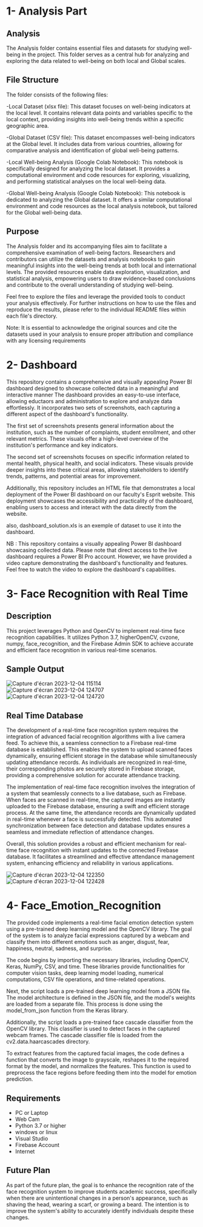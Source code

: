 # 1- Analysis Part

## Analysis
The Analysis folder contains essential files and datasets for studying well-being in the project. This folder serves as a central hub for analyzing and exploring the data related to well-being on both local and Global scales.

## File Structure
The folder consists of the following files:

-Local Dataset (xlsx file): This dataset focuses on well-being indicators at the local level. It contains relevant data points and variables specific to the local context, providing insights into well-being trends within a specific geographic area.

-Global Dataset (CSV file): This dataset encompasses well-being indicators at the Global level. It includes data from various countries, allowing for comparative analysis and identification of global well-being patterns.

-Local Well-being Analysis (Google Colab Notebook): This notebook is specifically designed for analyzing the local dataset. It provides a computational environment and code resources for exploring, visualizing, and performing statistical analyses on the local well-being data.

-Global Well-being Analysis (Google Colab Notebook): This notebook is dedicated to analyzing the Global dataset. It offers a similar computational environment and code resources as the local analysis notebook, but tailored for the Global well-being data.

## Purpose
The Analysis folder and its accompanying files aim to facilitate a comprehensive examination of well-being factors. Researchers and contributors can utilize the datasets and analysis notebooks to gain meaningful insights into the well-being trends at both local and international levels. The provided resources enable data exploration, visualization, and statistical analysis, empowering users to draw evidence-based conclusions and contribute to the overall understanding of studying well-being.

Feel free to explore the files and leverage the provided tools to conduct your analysis effectively. For further instructions on how to use the files and reproduce the results, please refer to the individual README files within each file's directory.

Note: It is essential to acknowledge the original sources and cite the datasets used in your analysis to ensure proper attribution and compliance with any licensing requirements

# 2- Dashboard 

This repository contains a comprehensive and visually appealing Power BI dashboard designed to showcase collected data in a meaningful and interactive manner
The dashboard provides an easy-to-use interface, allowing eductaors and administration to explore and analyze data effortlessly. It incorporates two sets of screenshots, each capturing a different aspect of the dashboard's functionality.

The first set of screenshots presents general information about the institution, such as the number of complaints, student enrollment, and other relevant metrics. These visuals offer a high-level overview of the institution's performance and key indicators.

The second set of screenshots focuses on specific information related to mental health, physical health, and social indicators. These visuals provide deeper insights into these critical areas, allowing stakeholders to identify trends, patterns, and potential areas for improvement.

Additionally, this repository includes an HTML file that demonstrates a local deployment of the Power BI dashboard on our faculty's Esprit website. This deployment showcases the accessibility and practicality of the dashboard, enabling users to access and interact with the data directly from the website.

also, dashboard_solution.xls is an exemple of dataset to use it into the dashboard.

NB : This repository contains a visually appealing Power BI dashboard showcasing collected data. Please note that direct access to the live dashboard requires a Power BI Pro account. However, we have provided a video capture demonstrating the dashboard's functionality and features. Feel free to watch the video to explore the dashboard's capabilities.

# 3- Face Recognition with Real Time

## Description

This project leverages Python and OpenCV to implement real-time face recognition capabilities. It utilizes Python 3.7, higherOpenCV, cvzone, numpy, face_recognition, and the Firebase Admin SDK to achieve accurate and efficient face recognition in various real-time scenarios.

## Sample Output
![Capture d'écran 2023-12-04 115114](https://github.com/bilel910/tsyp11_SMC-EdSoc_Technical_Challenge/assets/83314544/6da22082-41c6-4778-9fc4-ae1cebc7e354)
![Capture d'écran 2023-12-04 124707](https://github.com/bilel910/tsyp11_SMC-EdSoc_Technical_Challenge/assets/83314544/6e3034d6-2b6d-4c17-8bbd-5b7ebb3d5eaf)
![Capture d'écran 2023-12-04 124720](https://github.com/bilel910/tsyp11_SMC-EdSoc_Technical_Challenge/assets/83314544/54a486fa-4040-420f-aa3c-cf42195577ef)


## Real Time Database

The development of a real-time face recognition system requires the integration of advanced facial recognition algorithms with a live camera feed. To achieve this, a seamless connection to a Firebase real-time database is established. This enables the system to upload scanned faces dynamically, ensuring efficient storage in the database while simultaneously updating attendance records. As individuals are recognized in real-time, their corresponding photos are securely stored in Firebase storage, providing a comprehensive solution for accurate attendance tracking.

The implementation of real-time face recognition involves the integration of a system that seamlessly connects to a live database, such as Firebase. When faces are scanned in real-time, the captured images are instantly uploaded to the Firebase database, ensuring a swift and efficient storage process. At the same time, the attendance records are dynamically updated in real-time whenever a face is successfully detected. This automated synchronization between face detection and database updates ensures a seamless and immediate reflection of attendance changes.

Overall, this solution provides a robust and efficient mechanism for real-time face recognition with instant updates to the connected Firebase database. It facilitates a streamlined and effective attendance management system, enhancing efficiency and reliability in various applications.

![Capture d'écran 2023-12-04 122350](https://github.com/bilel910/tsyp11_SMC-EdSoc_Technical_Challenge/assets/83314544/5ca28e34-2116-4aa9-a4a3-21281fedb680)
![Capture d'écran 2023-12-04 122428](https://github.com/bilel910/tsyp11_SMC-EdSoc_Technical_Challenge/assets/83314544/acb8c4ec-c05f-46c6-b073-efdfc9ec8522)

# 4- Face_Emotion_Recognition

The provided code implements a real-time facial emotion detection system using a pre-trained deep learning model and the OpenCV library. The goal of the system is to analyze facial expressions captured by a webcam and classify them into different emotions such as anger, disgust, fear, happiness, neutral, sadness, and surprise.

The code begins by importing the necessary libraries, including OpenCV, Keras, NumPy, CSV, and time. These libraries provide functionalities for computer vision tasks, deep learning model loading, numerical computations, CSV file operations, and time-related operations.

Next, the script loads a pre-trained deep learning model from a JSON file. The model architecture is defined in the JSON file, and the model's weights are loaded from a separate file. This process is done using the model_from_json function from the Keras library.

Additionally, the script loads a pre-trained face cascade classifier from the OpenCV library. This classifier is used to detect faces in the captured webcam frames. The cascade classifier file is loaded from the cv2.data.haarcascades directory.

To extract features from the captured facial images, the code defines a function that converts the image to grayscale, reshapes it to the required format by the model, and normalizes the features. This function is used to preprocess the face regions before feeding them into the model for emotion prediction.

## Requirements

- PC or Laptop
- Web Cam
- Python 3.7 or higher
- windows or linux
- Visual Studio
- Firebase Account
- Internet

## Future Plan

As part of the future plan, the goal is to enhance the recognition rate of the face recognition system to improve students academic success, specifically when there are unintentional changes in a person's appearance, such as shaving the head, wearing a scarf, or growing a beard. The intention is to improve the system's ability to accurately identify individuals despite these changes.
